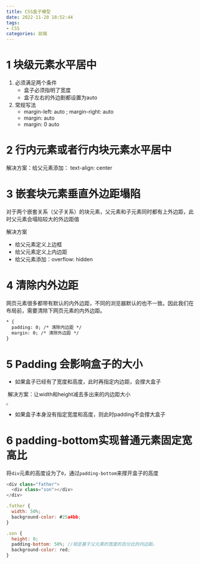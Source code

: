 ```yaml
---
title: CSS盒子模型
date: 2022-11-20 18:52:44
tags:
- CSS
categories: 前端
---
```


# 1 块级元素水平居中

1. 必须满足两个条件
   - 盒子必须指明了宽度
   - 盒子左右的外边剧都设置为auto
2. 常规写法
   - margin-left: auto ; margin-right: auto
   - margin: auto
   - margin: 0 auto

# 2 行内元素或者行内块元素水平居中

解决方案：给父元素添加： text-align: center

# 3 嵌套块元素垂直外边距塌陷

对于两个嵌套关系（父子关系）的块元素，父元素和子元素同时都有上外边距，此时父元素会塌陷较大的外边距值

解决方案

- 给父元素定义上边框
- 给父元素定义上内边距
- 给父元素添加：overflow: hidden

# 4 清除内外边距

网页元素很多都带有默认的内外边距，不同的浏览器默认的也不一致。因此我们在布局前，需要清除下网页元素的内外边距。

```html
* {
  padding: 0; /* 清除内边距 */
  margin: 0; /* 清除外边距 */
}
```

# 5 Padding 会影响盒子的大小

- 如果盒子已经有了宽度和高度，此时再指定内边距，会撑大盒子

​		解决方案：让width和height减去多出来的内边距大小

<img src="https://tva1.sinaimg.cn/large/008vxvgGly1h8bv0i7jx1j314g0u0aet.jpg" style="zoom: 33%;" />

- 如果盒子本身没有指定宽度和高度，则此时padding不会撑大盒子

# 6 padding-bottom实现普通元素固定宽高比

将`div`元素的高度设为了`0`，通过`padding-bottom`来撑开盒子的高度

```js
<div class="father">
  <div class="son"></div>
</div>
```

```js
.father {
  width: 50%;
  background-color: #25a4bb;
}

.son {
  height: 0;
  padding-bottom: 50%; //规定基于父元素的宽度的百分比的内边距。
  background-color: red;
}
```




